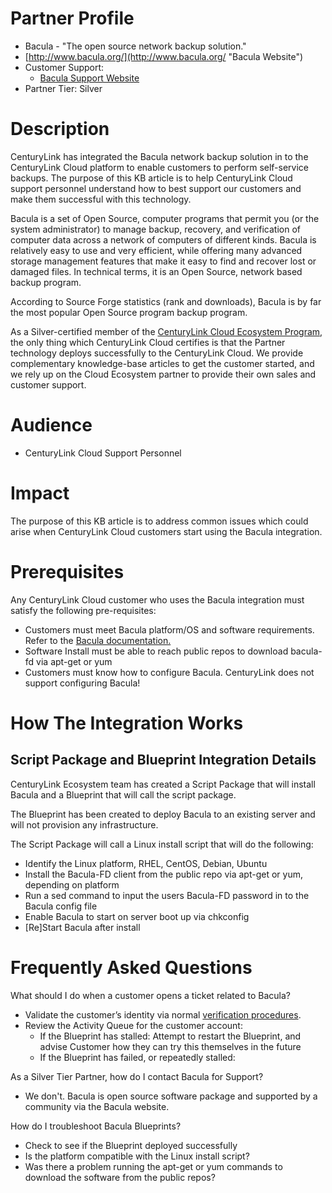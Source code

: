 # **Partner Profile**

*   Bacula - "The open source network backup solution."
*  [http://www.bacula.org/](http://www.bacula.org/ "Bacula Website")
*   Customer Support:
    *   [Bacula Support Website](http://blog.bacula.org/support/)
*   Partner Tier: Silver

# **Description**

CenturyLink has integrated the Bacula network backup solution in to the CenturyLink Cloud platform to enable customers to perform self-service backups. The purpose of this KB article is to help CenturyLink Cloud support personnel understand how to best support our customers and make them successful with this technology. 

Bacula is a set of Open Source, computer programs that permit you (or the system administrator) to manage backup, recovery, and verification of computer data across a network of computers of different kinds. Bacula is relatively easy to use and very efficient, while offering many advanced storage management features that make it easy to find and recover lost or damaged files. In technical terms, it is an Open Source, network based backup program.

According to Source Forge statistics (rank and downloads), Bacula is by far the most popular Open Source program backup program.

As a Silver-certified member of the [CenturyLink Cloud Ecosystem Program](https://t3n.zendesk.com/entries/58187134-CenturyLink-Cloud-Ecosystem-Program-Guide-), the only thing which CenturyLink Cloud certifies is that the Partner technology deploys successfully to the CenturyLink Cloud.  We provide complementary knowledge-base articles to get the customer started, and we rely up on the Cloud Ecosystem partner to provide their own sales and customer support.

# **Audience**
*   CenturyLink Cloud Support Personnel

# **Impact**

The purpose of this KB article is to address common issues which could arise when CenturyLink Cloud customers start using the Bacula integration.

# **Prerequisites**

Any CenturyLink Cloud customer who uses the Bacula integration must satisfy the following pre-requisites:

*   Customers must meet Bacula platform/OS and software requirements.  Refer to the [Bacula documentation.](http://blog.bacula.org/documentation/)
*   Software Install must be able to reach public repos to download bacula-fd via apt-get or yum
*   Customers must know how to configure Bacula.  CenturyLink does not support configuring Bacula!

# **How The Integration Works**

## Script Package and Blueprint Integration Details

CenturyLink Ecosystem team has created a Script Package that will install Bacula and a Blueprint that will call the script package.

The Blueprint has been created to deploy Bacula to an existing server and will not provision any infrastructure.

The Script Package will call a Linux install script that will do the following:

*   Identify the Linux platform, RHEL, CentOS, Debian, Ubuntu
*   Install the Bacula-FD client from the public repo via apt-get or yum, depending on platform
*   Run a sed command to input the users Bacula-FD password in to the Bacula config file
*   Enable Bacula to start on server boot up via chkconfig
*   [Re]Start Bacula after install

# **Frequently Asked Questions**

What should I do when a customer opens a ticket related to Bacula?

*   Validate the customer’s identity via normal [verification procedures](https://t3n.zendesk.com/entries/57394474-How-to-perform-and-verify-PIN-requests).
*   Review the Activity Queue for the customer account:
    *   If the Blueprint has stalled: Attempt to restart the Blueprint, and advise Customer how they can try this themselves in the future
    *   If the Blueprint has failed, or repeatedly stalled:

As a Silver Tier Partner, how do I contact Bacula for Support?

* We don't. Bacula is open source software package and supported by a community via the Bacula website.

How do I troubleshoot Bacula Blueprints?

*   Check to see if the Blueprint deployed successfully
*   Is the platform compatible with the Linux install script? 
*   Was there a problem running the apt-get or yum commands to download the software from the public repos?